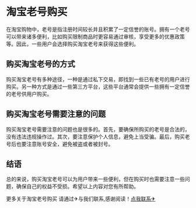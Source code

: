 # 淘宝老号购买

在淘宝购物中，老号是指注册时间较长并且积累了一定信誉的账号。拥有一个老号可以带来诸多便利，比如购买限制商品时更容易通过审核，享受更多的优惠政策等。因此，一些用户会选择购买淘宝老号来获得这些便利。

## 购买淘宝老号的方式

购买淘宝老号有多种途径，一种是通过私下交易，即找到一些已有老号的用户进行购买。另一种方式是通过一些第三方平台，这些平台通常会提供一些拥有一定信誉的老号供用户购买。

## 购买淘宝老号需要注意的问题

购买淘宝老号需要注意的问题也是很多的。首先，要确保所购买的老号是合法的，没有违法违规操作过。其次，要注意保护个人信息，避免上当受骗。最后，购买老号后也要注意账号安全，避免被盗或者被封号。

## 结语

总的来说，购买淘宝老号可以为用户带来一些便利，但在购买时也需要注意一些问题，确保自己的权益不受损。希望以上内容对您有所帮助。

更多关于淘宝老号购买 请通过✈与我们联系,感谢阅读！[点我联系✈](https://news.G208.com)